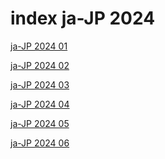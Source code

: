 # index ja-JP 2024

<a href="./01">ja-JP 2024 01</a>

<a href="./02">ja-JP 2024 02</a>

<a href="./03">ja-JP 2024 03</a>

<a href="./04">ja-JP 2024 04</a>

<a href="./05">ja-JP 2024 05</a>

<a href="./06">ja-JP 2024 06</a>
